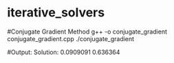# iterative_solvers

#Conjugate Gradient Method
g++ -o conjugate_gradient conjugate_gradient.cpp
./conjugate_gradient

#Output:
Solution: 0.0909091 0.636364 
